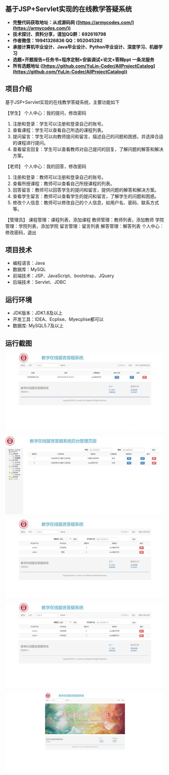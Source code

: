 ## 基于JSP+Servlet实现的在线教学答疑系统

- <b>完整代码获取地址：从戎源码网 ([https://armycodes.com/](https://armycodes.com/))</b>
- <b>技术探讨、资料分享，请加QQ群：692619798</b> 
- <b>作者微信：19941326836  QQ：952045282</b> 
- <b>承接计算机毕业设计、Java毕业设计、Python毕业设计、深度学习、机器学习</b>
- <b>选题+开题报告+任务书+程序定制+安装调试+论文+答辩ppt 一条龙服务</b>
- <b>所有选题地址 ([https://github.com/YuLin-Coder/AllProjectCatalog](https://github.com/YuLin-Coder/AllProjectCatalog)) </b>

## 项目介绍
基于JSP+Servlet实现的在线教学答疑系统，主要功能如下

【学生】
个人中心：我的提问，修改密码
1. 注册和登录：学生可以注册和登录自己的账号。
2. 查看课程：学生可以查看自己所选的课程列表。
3. 提问留言：学生可以向教师提问和留言，描述自己的问题和困惑，并选择合适的课程进行提问。
4. 查看留言回复：学生可以查看教师对自己提问的回复，了解问题的解答和解决方案。

【老师】
个人中心：我的回答，修改密码
1. 注册和登录：教师可以注册和登录自己的账号。
2. 查看所授课程：教师可以查看自己所授课程的列表。
3. 回答留言：教师可以回答学生的提问和留言，提供问题的解答和解决方案。
4. 查看学生留言：教师可以查看学生的提问和留言，了解学生的问题和困惑。
5. 修改个人信息：教师可以修改自己的个人信息，如用户名、密码、联系方式等。

【管理员】
课程管理：课程列表，添加课程
教师管理：教师列表，添加教师
学院管理：学院列表，添加学院
留言管理：留言列表
解答管理：解答列表
个人中心：修改密码，退出

## 项目技术
- 编程语言：Java
- 数据库：MySQL
- 前端技术：JSP、JavaScript、bootstrap、JQuery
- 后端技术：Servlet、JDBC

## 运行环境
- JDK版本：JDK1.8及以上
- 开发工具：IDEA、Ecplise、Myecplise都可以
- 数据库: MySQL5.7及以上

## 运行截图
![](screenshot/1.png)

![](screenshot/2.png)

![](screenshot/3.png)

![](screenshot/4.png)

![](screenshot/5.png)
